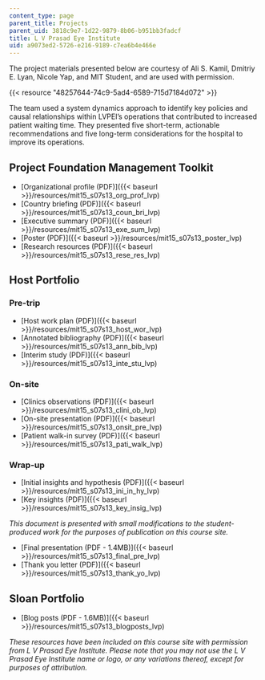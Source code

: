 ```yaml
---
content_type: page
parent_title: Projects
parent_uid: 3818c9e7-1d22-9879-8b06-b951bb3fadcf
title: L V Prasad Eye Institute
uid: a9073ed2-5726-e216-9189-c7ea6b4e466e
---
```


The project materials presented below are courtesy of Ali S. Kamil, Dmitriy E. Lyan, Nicole Yap, and MIT Student, and are used with permission.

{{< resource "48257644-74c9-5ad4-6589-715d7184d072" >}}

The team used a system dynamics approach to identify key policies and causal relationships within LVPEI’s operations that contributed to increased patient waiting time. They presented five short-term, actionable recommendations and five long-term considerations for the hospital to improve its operations.

Project Foundation Management Toolkit
-------------------------------------

*   [Organizational profile (PDF)]({{< baseurl >}}/resources/mit15_s07s13_org_prof_lvp)
*   [Country briefing (PDF)]({{< baseurl >}}/resources/mit15_s07s13_coun_bri_lvp)
*   [Executive summary (PDF)]({{< baseurl >}}/resources/mit15_s07s13_exe_sum_lvp)
*   [Poster (PDF)]({{< baseurl >}}/resources/mit15_s07s13_poster_lvp)
*   [Research resources (PDF)]({{< baseurl >}}/resources/mit15_s07s13_rese_res_lvp)

Host Portfolio
--------------

### Pre-trip

*   [Host work plan (PDF)]({{< baseurl >}}/resources/mit15_s07s13_host_wor_lvp)
*   [Annotated bibliography (PDF)]({{< baseurl >}}/resources/mit15_s07s13_ann_bib_lvp)
*   [Interim study (PDF)]({{< baseurl >}}/resources/mit15_s07s13_inte_stu_lvp)

### On-site

*   [Clinics observations (PDF)]({{< baseurl >}}/resources/mit15_s07s13_clini_ob_lvp)
*   [On-site presentation (PDF)]({{< baseurl >}}/resources/mit15_s07s13_onsit_pre_lvp)
*   [Patient walk-in survey (PDF)]({{< baseurl >}}/resources/mit15_s07s13_pati_walk_lvp)

### Wrap-up

*   [Initial insights and hypothesis (PDF)]({{< baseurl >}}/resources/mit15_s07s13_ini_in_hy_lvp)
*   [Key insights (PDF)]({{< baseurl >}}/resources/mit15_s07s13_key_insig_lvp)

_This document is presented with small modifications to the student-produced work for the purposes of publication on this course site._

*   [Final presentation (PDF - 1.4MB)]({{< baseurl >}}/resources/mit15_s07s13_final_pre_lvp)
*   [Thank you letter (PDF)]({{< baseurl >}}/resources/mit15_s07s13_thank_yo_lvp)

Sloan Portfolio
---------------

*   [Blog posts (PDF - 1.6MB)]({{< baseurl >}}/resources/mit15_s07s13_blogposts_lvp)

_These resources have been included on this course site with permission from L V Prasad Eye Institute. Please note that you may not use the L V Prasad Eye Institute name or logo, or any variations thereof, except for purposes of attribution._
